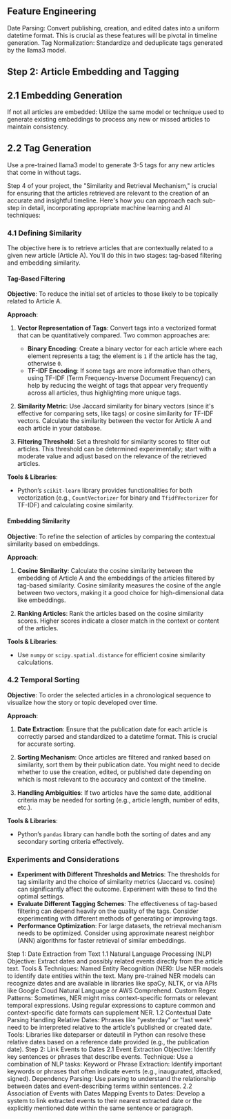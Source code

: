## Feature Engineering
Date Parsing: Convert publishing, creation, and edited dates into a uniform datetime format. This is crucial as these features will be pivotal in timeline generation.
Tag Normalization: Standardize and deduplicate tags generated by the llama3 model.


## Step 2: Article Embedding and Tagging

## 2.1 Embedding Generation
If not all articles are embedded: Utilize the same model or technique used to generate existing embeddings to process any new or missed articles to maintain consistency.
## 2.2 Tag Generation
Use a pre-trained llama3 model to generate 3-5 tags for any new articles that come in without tags.



Step 4 of your project, the "Similarity and Retrieval Mechanism," is crucial for ensuring that the articles retrieved are relevant to the creation of an accurate and insightful timeline. Here's how you can approach each sub-step in detail, incorporating appropriate machine learning and AI techniques:

### 4.1 Defining Similarity
The objective here is to retrieve articles that are contextually related to a given new article (Article A). You'll do this in two stages: tag-based filtering and embedding similarity.

#### Tag-Based Filtering
**Objective**: To reduce the initial set of articles to those likely to be topically related to Article A.

**Approach**:
1. **Vector Representation of Tags**: Convert tags into a vectorized format that can be quantitatively compared. Two common approaches are:
   - **Binary Encoding**: Create a binary vector for each article where each element represents a tag; the element is `1` if the article has the tag, otherwise `0`.
   - **TF-IDF Encoding**: If some tags are more informative than others, using TF-IDF (Term Frequency-Inverse Document Frequency) can help by reducing the weight of tags that appear very frequently across all articles, thus highlighting more unique tags.

2. **Similarity Metric**: Use Jaccard similarity for binary vectors (since it's effective for comparing sets, like tags) or cosine similarity for TF-IDF vectors. Calculate the similarity between the vector for Article A and each article in your database.

3. **Filtering Threshold**: Set a threshold for similarity scores to filter out articles. This threshold can be determined experimentally; start with a moderate value and adjust based on the relevance of the retrieved articles.

**Tools & Libraries**:
- Python’s `scikit-learn` library provides functionalities for both vectorization (e.g., `CountVectorizer` for binary and `TfidfVectorizer` for TF-IDF) and calculating cosine similarity.

#### Embedding Similarity
**Objective**: To refine the selection of articles by comparing the contextual similarity based on embeddings.

**Approach**:
1. **Cosine Similarity**: Calculate the cosine similarity between the embedding of Article A and the embeddings of the articles filtered by tag-based similarity. Cosine similarity measures the cosine of the angle between two vectors, making it a good choice for high-dimensional data like embeddings.

2. **Ranking Articles**: Rank the articles based on the cosine similarity scores. Higher scores indicate a closer match in the context or content of the articles.

**Tools & Libraries**:
- Use `numpy` or `scipy.spatial.distance` for efficient cosine similarity calculations.

### 4.2 Temporal Sorting
**Objective**: To order the selected articles in a chronological sequence to visualize how the story or topic developed over time.

**Approach**:
1. **Date Extraction**: Ensure that the publication date for each article is correctly parsed and standardized to a datetime format. This is crucial for accurate sorting.

2. **Sorting Mechanism**: Once articles are filtered and ranked based on similarity, sort them by their publication date. You might need to decide whether to use the creation, edited, or published date depending on which is most relevant to the accuracy and context of the timeline.

3. **Handling Ambiguities**: If two articles have the same date, additional criteria may be needed for sorting (e.g., article length, number of edits, etc.).

**Tools & Libraries**:
- Python’s `pandas` library can handle both the sorting of dates and any secondary sorting criteria effectively.

### Experiments and Considerations
- **Experiment with Different Thresholds and Metrics**: The thresholds for tag similarity and the choice of similarity metrics (Jaccard vs. cosine) can significantly affect the outcome. Experiment with these to find the optimal settings.
- **Evaluate Different Tagging Schemes**: The effectiveness of tag-based filtering can depend heavily on the quality of the tags. Consider experimenting with different methods of generating or improving tags.
- **Performance Optimization**: For large datasets, the retrieval mechanism needs to be optimized. Consider using approximate nearest neighbor (ANN) algorithms for faster retrieval of similar embeddings.


Step 1: Date Extraction from Text
1.1 Natural Language Processing (NLP)
Objective: Extract dates and possibly related events directly from the article text.
Tools & Techniques:
Named Entity Recognition (NER): Use NER models to identify date entities within the text. Many pre-trained NER models can recognize dates and are available in libraries like spaCy, NLTK, or via APIs like Google Cloud Natural Language or AWS Comprehend.
Custom Regex Patterns: Sometimes, NER might miss context-specific formats or relevant temporal expressions. Using regular expressions to capture common and context-specific date formats can supplement NER.
1.2 Contextual Date Parsing
Handling Relative Dates: Phrases like "yesterday" or "last week" need to be interpreted relative to the article's published or created date.
Tools: Libraries like dateparser or dateutil in Python can resolve these relative dates based on a reference date provided (e.g., the publication date).
Step 2: Link Events to Dates
2.1 Event Extraction
Objective: Identify key sentences or phrases that describe events.
Technique: Use a combination of NLP tasks:
Keyword or Phrase Extraction: Identify important keywords or phrases that often indicate events (e.g., inaugurated, attacked, signed).
Dependency Parsing: Use parsing to understand the relationship between dates and event-describing terms within sentences.
2.2 Association of Events with Dates
Mapping Events to Dates: Develop a system to link extracted events to their nearest extracted date or the explicitly mentioned date within the same sentence or paragraph.



